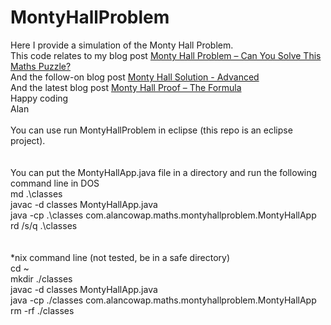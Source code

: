# MontyHallProblem
Here I provide a simulation of the Monty Hall Problem.<br>
This code relates to my blog post <a href="http://www.alancowap.com/2017/03/22/monty-hall-problem/">Monty Hall Problem – Can You Solve This Maths Puzzle?</a> <br>
And the follow-on blog post <a href="http://www.alancowap.com/2017/03/23/monty-hall-solution-advanced/">Monty Hall Solution - Advanced</a>
<br>
And the latest blog post <a href="http://www.alancowap.com/2018/05/02/monty-hall-proof-the-formula/">Monty Hall Proof – The Formula</a><br>
Happy coding<br>
Alan
<br><br>
You can use run MontyHallProblem in eclipse (this repo is an eclipse project).<br>
<br><br>
You can put the MontyHallApp.java file in a directory and run the following command line in DOS<br>
md .\classes <br>
javac -d classes MontyHallApp.java <br>
java -cp .\classes com.alancowap.maths.montyhallproblem.MontyHallApp <br>
rd /s/q .\classes <br>
<br><br>
*nix command line (not tested, be in a safe directory) <br>
cd ~ <br> 
mkdir ./classes <br>
javac -d classes MontyHallApp.java <br>
java -cp ./classes com.alancowap.maths.montyhallproblem.MontyHallApp <br>
rm -rf ./classes <br>
